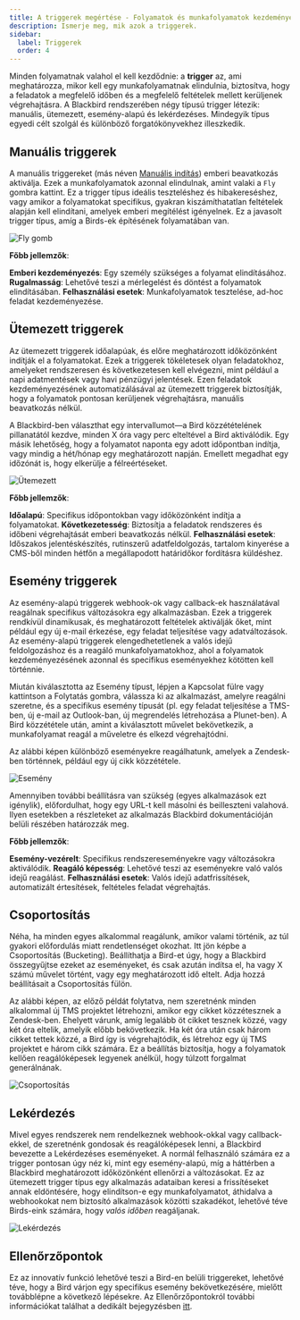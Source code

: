 ```yaml
---
title: A triggerek megértése - Folyamatok és munkafolyamatok kezdeményezése
description: Ismerje meg, mik azok a triggerek.
sidebar:
  label: Triggerek
  order: 4
---
```


Minden folyamatnak valahol el kell kezdődnie: a **trigger** az, ami meghatározza, mikor kell egy munkafolyamatnak elindulnia, biztosítva, hogy a feladatok a megfelelő időben és a megfelelő feltételek mellett kerüljenek végrehajtásra. A Blackbird rendszerében négy típusú trigger létezik: manuális, ütemezett, esemény-alapú és lekérdezéses. Mindegyik típus egyedi célt szolgál és különböző forgatókönyvekhez illeszkedik.

## Manuális triggerek

A manuális triggereket (más néven [Manuális indítás](https://docs.blackbird.io/guides/manual-triggers/)) emberi beavatkozás aktiválja. Ezek a munkafolyamatok azonnal elindulnak, amint valaki a `Fly` gombra kattint. Ez a trigger típus ideális teszteléshez és hibakereséshez, vagy amikor a folyamatokat specifikus, gyakran kiszámíthatatlan feltételek alapján kell elindítani, amelyek emberi megítélést igényelnek. Ez a javasolt trigger típus, amíg a Birds-ek építésének folyamatában van.

![Fly gomb](../../../../assets/docs/triggers/Fly.gif)

**Főbb jellemzők**:

**Emberi kezdeményezés**: Egy személy szükséges a folyamat elindításához.
**Rugalmasság**: Lehetővé teszi a mérlegelést és döntést a folyamatok elindításában.
**Felhasználási esetek**: Munkafolyamatok tesztelése, ad-hoc feladat kezdeményezése.

## Ütemezett triggerek

Az ütemezett triggerek időalapúak, és előre meghatározott időközönként indítják el a folyamatokat. Ezek a triggerek tökéletesek olyan feladatokhoz, amelyeket rendszeresen és következetesen kell elvégezni, mint például a napi adatmentések vagy havi pénzügyi jelentések. Ezen feladatok kezdeményezésének automatizálásával az ütemezett triggerek biztosítják, hogy a folyamatok pontosan kerüljenek végrehajtásra, manuális beavatkozás nélkül.

A Blackbird-ben választhat egy intervallumot—a Bird közzétételének pillanatától kezdve, minden X óra vagy perc elteltével a Bird aktiválódik. Egy másik lehetőség, hogy a folyamatot naponta egy adott időpontban indítja, vagy mindig a hét/hónap egy meghatározott napján. Emellett megadhat egy időzónát is, hogy elkerülje a félreértéseket.

![Ütemezett](../../../../assets/docs/triggers/Scheduled.gif)

**Főbb jellemzők**:

**Időalapú**: Specifikus időpontokban vagy időközönként indítja a folyamatokat.
**Következetesség**: Biztosítja a feladatok rendszeres és időbeni végrehajtását emberi beavatkozás nélkül.
**Felhasználási esetek**: Időszakos jelentéskészítés, rutinszerű adatfeldolgozás, tartalom kinyerése a CMS-ből minden hétfőn a megállapodott határidőkor fordításra küldéshez.

## Esemény triggerek

Az esemény-alapú triggerek webhook-ok vagy callback-ek használatával reagálnak specifikus változásokra egy alkalmazásban. Ezek a triggerek rendkívül dinamikusak, és meghatározott feltételek aktiválják őket, mint például egy új e-mail érkezése, egy feladat teljesítése vagy adatváltozások. Az esemény-alapú triggerek elengedhetetlenek a valós idejű feldolgozáshoz és a reagáló munkafolyamatokhoz, ahol a folyamatok kezdeményezésének azonnal és specifikus eseményekhez kötötten kell történnie.

Miután kiválasztotta az Esemény típust, lépjen a Kapcsolat fülre vagy kattintson a Folytatás gombra, válassza ki az alkalmazást, amelyre reagálni szeretne, és a specifikus esemény típusát (pl. egy feladat teljesítése a TMS-ben, új e-mail az Outlook-ban, új megrendelés létrehozása a Plunet-ben). A Bird közzététele után, amint a kiválasztott művelet bekövetkezik, a munkafolyamat reagál a műveletre és elkezd végrehajtódni.

Az alábbi képen különböző eseményekre reagálhatunk, amelyek a Zendesk-ben történnek, például egy új cikk közzététele.

![Esemény](../../../../assets/docs/triggers/Event.png)

Amennyiben további beállításra van szükség (egyes alkalmazások ezt igénylik), előfordulhat, hogy egy URL-t kell másolni és beilleszteni valahová. Ilyen esetekben a részleteket az alkalmazás Blackbird dokumentációján belüli részében határozzák meg.

**Főbb jellemzők**:

**Esemény-vezérelt**: Specifikus rendszereseményekre vagy változásokra aktiválódik.
**Reagáló képesség**: Lehetővé teszi az eseményekre való valós idejű reagálást.
**Felhasználási esetek**: Valós idejű adatfrissítések, automatizált értesítések, feltételes feladat végrehajtás.

## Csoportosítás

Néha, ha minden egyes alkalommal reagálunk, amikor valami történik, az túl gyakori előfordulás miatt rendetlenséget okozhat. Itt jön képbe a Csoportosítás (Bucketing). Beállíthatja a Bird-et úgy, hogy a Blackbird összegyűjtse ezeket az eseményeket, és csak azután indítsa el, ha vagy X számú művelet történt, vagy egy meghatározott idő eltelt. Adja hozzá beállításait a Csoportosítás fülön.

Az alábbi képen, az előző példát folytatva, nem szeretnénk minden alkalommal új TMS projektet létrehozni, amikor egy cikket közzétesznek a Zendesk-ben. Ehelyett várunk, amíg legalább öt cikket tesznek közzé, vagy két óra eltelik, amelyik előbb bekövetkezik. Ha két óra után csak három cikket tettek közzé, a Bird így is végrehajtódik, és létrehoz egy új TMS projektet e három cikk számára. Ez a beállítás biztosítja, hogy a folyamatok kellően reagálóképesek legyenek anélkül, hogy túlzott forgalmat generálnának.

![Csoportosítás](../../../../assets/docs/triggers/Bucketing.png)

## Lekérdezés

Mivel egyes rendszerek nem rendelkeznek webhook-okkal vagy callback-ekkel, de szeretnénk gondosak és reagálóképesek lenni, a Blackbird bevezette a Lekérdezéses eseményeket. A normál felhasználó számára ez a trigger pontosan úgy néz ki, mint egy esemény-alapú, míg a háttérben a Blackbird meghatározott időközönként ellenőrzi a változásokat. Ez az ütemezett trigger típus egy alkalmazás adataiban keresi a frissítéseket annak eldöntésére, hogy elindítson-e egy munkafolyamatot, áthidalva a webhookokat nem biztosító alkalmazások közötti szakadékot, lehetővé téve Birds-eink számára, hogy _valós időben_ reagáljanak.

![Lekérdezés](../../../../assets/docs/triggers/Polling.gif)

## Ellenőrzőpontok

Ez az innovatív funkció lehetővé teszi a Bird-en belüli triggereket, lehetővé téve, hogy a Bird várjon egy specifikus esemény bekövetkezésére, mielőtt továbblépne a következő lépésekre. Az Ellenőrzőpontokról további információkat találhat a dedikált bejegyzésben [itt](https://docs.blackbird.io/concepts/checkpoints/).